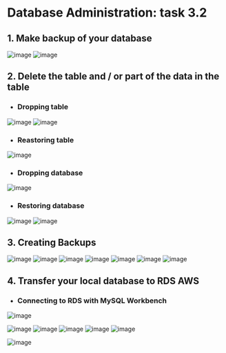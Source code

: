 # Database Administration: **task 3.2**

## **1.** Make backup of your database
![image](img/simplesql1.png)
![image](img/simplesql2.png)


## **2.** Delete the table and / or part of the data in the table
- ### Dropping table
![image](img/simplesql3.png)
![image](img/simplesql4.png)

- ### Reastoring table
![image](img/simplsql5.png)

- ### Dropping database

![image](img/simplesql6.png)


- ### Restoring database
![image](img/simplesql7.png)
![image](img/simplesql8.png)


## **3.** Creating Backups

![image](img/simplesql9.png)
![image](img/simplesql10.png)
![image](img/simplesql11.png)
![image](img/simplesql12.png)
![image](img/simplesql13.png)
![image](img/simplesql14.png)
![image](img/simplesql15.png)


## **4.** Transfer your local database to RDS AWS

- ### Connecting to RDS with MySQL Workbench

![image](img/simplesql16.png)

![image](img/simplesql17.png)
![image](img/simplesql18.png)
![image](img/simplesql19.png)
![image](img/simplesql20.png)
![image](img/simplesql21.png)

![image](img/simplesql22.png)

 

